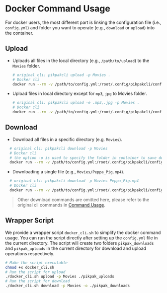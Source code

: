 # Docker Command Usage

For docker users, the most different part is linking the configuration file (i.e., `config.yml`) and folder you want to operate (e.g., `download` or `upload`) into the container.

## Upload

- Uploads all files in the local directory (e.g., `/path/to/upload`) to the `Movies` folder.

  ```bash
  # original cli: pikpakcli upload -p Movies .
  # Docker cli
  docker run --rm -v /path/to/config.yml:/root/.config/pikpakcli/config.yml -v /path/to/upload/:/upload pikpakcli:latest upload -p Movies /upload
  ```

- Upload files in local directory except for `mp3`, `jpg` to Movies folder.

  ```bash
  # original cli: pikpakcli upload -e .mp3,.jpg -p Movies .
  # Docker cli
  docker run --rm -v /path/to/config.yml:/root/.config/pikpakcli/config.yml -v /path/to/upload/:/upload pikpakcli:latest upload -e .mp3,.jpg -p Movies /upload
  ```

## Download

- Download all files in a specific directory (e.g. `Movies`).

```bash
  # original cli: pikpakcli download -p Movies
  # Docker cli
  # the option -o is used to specify the folder in container to save downloaded files
  docker run --rm -v /path/to/config.yml:/root/.config/pikpakcli/config.yml -v /path/to/download/:/download pikpakcli:latest download -p Movies -o /download
  ```

- Downloading a single file (e.g., `Movies/Peppa_Pig.mp4`).

```bash
  # original cli: pikpakcli download -p Movies Peppa_Pig.mp4
  # Docker cli
  docker run --rm -v /path/to/config.yml:/root/.config/pikpakcli/config.yml -v /path/to/download/:/download pikpakcli:latest download -p Movies Peppa_Pig.mp4 -o /download 
  ```


> Other download commands are omitted here, please refer to the original cli commands in [Command Usage](docs/command.md).


## Wrapper Script

We provide a wrapper script `docker_cli.sh` to simplify the docker command usage. You can run the script directly after setting up the `config.yml` file in the current directory. The script will create two folders `pikpak_downloads` and `pikpak_uploads` in the current directory for download and upload operations respectively.

```bash
# Make the script executable
chmod +x docker_cli.sh
# Run the script for upload
./docker_cli.sh upload -p Movies ./pikpak_uploads
# Run the script for download
./docker_cli.sh download -p Movies -o ./pikpak_downloads
```